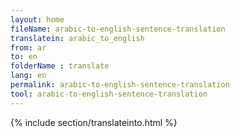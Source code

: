 ```yaml
---
layout: home
fileName: arabic-to-english-sentence-translation
translatein: arabic_to_english
from: ar
to: en
folderName : translate
lang: en
permalink: arabic-to-english-sentence-translation
tool: arabic-to-english-sentence-translation
---
```

{% include section/translateinto.html %}